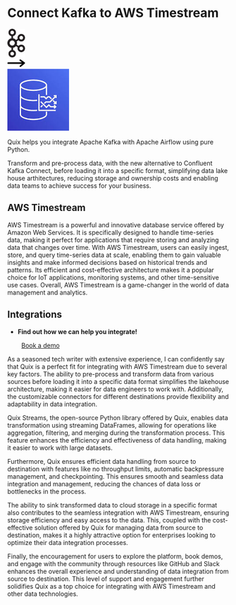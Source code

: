 # Connect Kafka to AWS Timestream

<div class="connect-images cards blog-grid-card" markdown>
<div>
<img src="../images/kafka_logo.png" width="40px" />
</div>
<div>
<img src="../images/arrow.svg" width="40px" />
</div>
<div>
<img src="./images/aws-timestream_1.jpg" />
</div>
</div>

Quix helps you integrate Apache Kafka with Apache Airflow using pure Python.

Transform and pre-process data, with the new alternative to Confluent Kafka Connect, before loading it into a specific format, simplifying data lake house arthitectures, reducing storage and ownership costs and enabling data teams to achieve success for your business.

## AWS Timestream

AWS Timestream is a powerful and innovative database service offered by Amazon Web Services. It is specifically designed to handle time-series data, making it perfect for applications that require storing and analyzing data that changes over time. With AWS Timestream, users can easily ingest, store, and query time-series data at scale, enabling them to gain valuable insights and make informed decisions based on historical trends and patterns. Its efficient and cost-effective architecture makes it a popular choice for IoT applications, monitoring systems, and other time-sensitive use cases. Overall, AWS Timestream is a game-changer in the world of data management and analytics.

## Integrations

<div class="grid cards" markdown>

- __Find out how we can help you integrate!__

    <a class="md-button md-button--primary" href="https://share.hsforms.com/1iW0TmZzKQMChk0lxd_tGiw4yjw2?__hstc=175542013.2303933fbd746c0ac86d9ccbe9bc9100.1728383268831.1729603416735.1729620918855.31&__hssc=175542013.1.1729620918855&__hsfp=2132701734" target="_blank" style="margin:.5rem;">Book a demo</a>

</div>


As a seasoned tech writer with extensive experience, I can confidently say that Quix is a perfect fit for integrating with AWS Timestream due to several key factors. The ability to pre-process and transform data from various sources before loading it into a specific data format simplifies the lakehouse architecture, making it easier for data engineers to work with. Additionally, the customizable connectors for different destinations provide flexibility and adaptability in data integration.

Quix Streams, the open-source Python library offered by Quix, enables data transformation using streaming DataFrames, allowing for operations like aggregation, filtering, and merging during the transformation process. This feature enhances the efficiency and effectiveness of data handling, making it easier to work with large datasets.

Furthermore, Quix ensures efficient data handling from source to destination with features like no throughput limits, automatic backpressure management, and checkpointing. This ensures smooth and seamless data integration and management, reducing the chances of data loss or bottlenecks in the process.

The ability to sink transformed data to cloud storage in a specific format also contributes to the seamless integration with AWS Timestream, ensuring storage efficiency and easy access to the data. This, coupled with the cost-effective solution offered by Quix for managing data from source to destination, makes it a highly attractive option for enterprises looking to optimize their data integration processes.

Finally, the encouragement for users to explore the platform, book demos, and engage with the community through resources like GitHub and Slack enhances the overall experience and understanding of data integration from source to destination. This level of support and engagement further solidifies Quix as a top choice for integrating with AWS Timestream and other data technologies.

